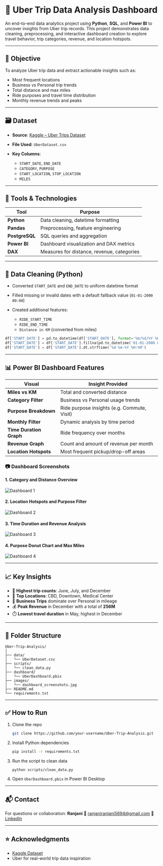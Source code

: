 # 🚖 Uber Trip Data Analysis Dashboard

An end-to-end data analytics project using **Python**, **SQL**, and **Power BI** to uncover insights from Uber trip records. This project demonstrates data cleaning, preprocessing, and interactive dashboard creation to explore travel behavior, trip categories, revenue, and location hotspots.

---

## 📌 Objective

To analyze Uber trip data and extract actionable insights such as:

* Most frequent locations
* Business vs Personal trip trends
* Total distance and max miles
* Ride purposes and travel time distribution
* Monthly revenue trends and peaks

---

## 🗃️ Dataset

* **Source**: [Kaggle – Uber Trips Dataset](https://www.kaggle.com/datasets)
* **File Used**: `UberDataset.csv`
* **Key Columns**:

  * `START_DATE`, `END_DATE`
  * `CATEGORY`, `PURPOSE`
  * `START_LOCATION`, `STOP_LOCATION`
  * `MILES`

---

## 💠 Tools & Technologies

| Tool           | Purpose                                    |
| -------------- | ------------------------------------------ |
| **Python**     | Data cleaning, datetime formatting         |
| **Pandas**     | Preprocessing, feature engineering         |
| **PostgreSQL** | SQL queries and aggregation                |
| **Power BI**   | Dashboard visualization and DAX metrics    |
| **DAX**        | Measures for distance, revenue, categories |

---

## 🔄 Data Cleaning (Python)

* Converted `START_DATE` and `END_DATE` to uniform datetime format
* Filled missing or invalid dates with a default fallback value (`01-01-2000 00:00`)
* Created additional features:

  * `RIDE_START_TIME`
  * `RIDE_END_TIME`
  * `Distance in KM` (converted from miles)

```python
df['START_DATE'] = pd.to_datetime(df['START_DATE'], format='%m/%d/%Y %H:%M', errors='coerce')
df['START_DATE'] = df['START_DATE'].fillna(pd.to_datetime('01-01-2000 00:00', format='%d-%m-%Y %H:%M'))
df['START_DATE'] = df['START_DATE'].dt.strftime('%d-%m-%Y %H:%M')
```

---

## 📊 Power BI Dashboard Features

| Visual                  | Insight Provided                            |
| ----------------------- | ------------------------------------------- |
| **Miles vs KM**         | Total and converted distance                |
| **Category Filter**     | Business vs Personal usage trends           |
| **Purpose Breakdown**   | Ride purpose insights (e.g. Commute, Visit) |
| **Monthly Filter**      | Dynamic analysis by time period             |
| **Time Duration Graph** | Ride frequency over months                  |
| **Revenue Graph**       | Count and amount of revenue per month       |
| **Location Hotspots**   | Most frequent pickup/drop-off areas         |

### 📷 Dashboard Screenshots

#### 1. Category and Distance Overview

![Dashboard 1](../images/92a402bf-d074-462c-8387-44df85bb3cbb.jpg)

#### 2. Location Hotspots and Purpose Filter

![Dashboard 2](../images/93e12b58-8fce-43b1-84ef-3d31030bbd49.jpg)

#### 3. Time Duration and Revenue Analysis

![Dashboard 3](../images/1d2ba0c8-4f82-47a6-a0f8-fa0fb3f95a7f.jpg)

#### 4. Purpose Donut Chart and Max Miles

![Dashboard 4](../images/e7e78b4d-f60e-4dba-9958-c5aece4f360a.jpg)

---

## 📈 Key Insights

* 🚗 **Highest trip counts**: June, July, and December
* 📍 **Top Locations**: CBD, Downtown, Medical Center
* 💼 **Business Trips** dominate over Personal in mileage
* 💰 **Peak Revenue** in December with a total of **256M**
* ⏱️ **Lowest travel duration** in May, highest in December

---

## 📁 Folder Structure

```
Uber-Trip-Analysis/
│
├── data/
│   └── UberDataset.csv
├── scripts/
│   └── clean_data.py
├── dashboard/
│   └── UberDashboard.pbix
├── images/
│   └── dashboard_screenshots.jpg
├── README.md
└── requirements.txt
```

---

## ✅ How to Run

1. Clone the repo

   ```bash
   git clone https://github.com/your-username/Uber-Trip-Analysis.git
   ```
2. Install Python dependencies

   ```bash
   pip install -r requirements.txt
   ```
3. Run the script to clean data

   ```bash
   python scripts/clean_data.py
   ```
4. Open `UberDashboard.pbix` in Power BI Desktop

---

## 📬 Contact

For questions or collaboration:
**Ranjani**
📧 [ranjaniranjani5694@gmail.com](mailto:ranjaniranjani5694@gmail.com)
🔗 [LinkedIn](https://linkedin.com/in/ranjani8)

---

## ⭐ Acknowledgments

* [Kaggle Dataset](https://www.kaggle.com/datasets)
* Uber for real-world trip data inspiration
